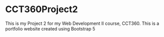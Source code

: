 # CCT360Project2
This is my Project 2 for my Web Development II course, CCT360. This is a portfolio website created using Bootstrap 5
